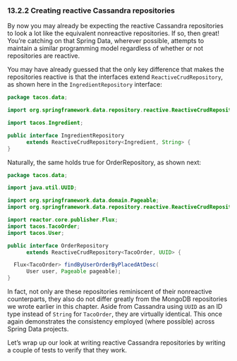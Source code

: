 ### 13.2.2 Creating reactive Cassandra repositories

By now you may already be expecting the reactive Cassandra repositories to look a lot like the equivalent nonreactive repositories. If so, then great! You’re catching on that Spring Data, wherever possible, attempts to maintain a similar programming model regardless of whether or not repositories are reactive.

You may have already guessed that the only key difference that makes the repositories reactive is that the interfaces extend `ReactiveCrudRepository`, as shown here in the `IngredientRepository` interface:

```java
package tacos.data;

import org.springframework.data.repository.reactive.ReactiveCrudRepository;

import tacos.Ingredient;

public interface IngredientRepository
      extends ReactiveCrudRepository<Ingredient, String> {
}
```

Naturally, the same holds true for OrderRepository, as shown next:

```java
package tacos.data;

import java.util.UUID;

import org.springframework.data.domain.Pageable;
import org.springframework.data.repository.reactive.ReactiveCrudRepository;

import reactor.core.publisher.Flux;
import tacos.TacoOrder;
import tacos.User;

public interface OrderRepository
      extends ReactiveCrudRepository<TacoOrder, UUID> {

  Flux<TacoOrder> findByUserOrderByPlacedAtDesc(
      User user, Pageable pageable);
}
```

In fact, not only are these repositories reminiscent of their nonreactive counterparts, they also do not differ greatly from the MongoDB repositories we wrote earlier in this chapter. Aside from Cassandra using `UUID` as an ID type instead of `String` for `TacoOrder`, they are virtually identical. This once again demonstrates the consistency employed (where possible) across Spring Data projects.

Let’s wrap up our look at writing reactive Cassandra repositories by writing a couple of tests to verify that they work.
